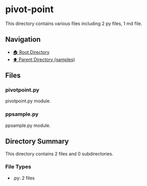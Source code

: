 # pivot-point

This directory contains various files including 2 py files, 1 md file.

## Navigation

* [🏠 Root Directory](/samples/pivot-point/../samples/pivot-point/..README.md)
* [⬆️ Parent Directory (samples)](../README.md)

## Files

### pivotpoint.py

pivotpoint.py module.

### ppsample.py

ppsample.py module.

## Directory Summary

This directory contains 2 files and 0 subdirectories.

### File Types

* .py: 2 files
